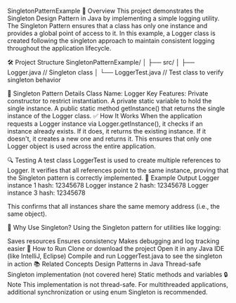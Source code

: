 SingletonPatternExample
📌 Overview
This project demonstrates the Singleton Design Pattern in Java by implementing a simple logging utility. The Singleton Pattern ensures that a class has only one instance and provides a global point of access to it. In this example, a Logger class is created following the singleton approach to maintain consistent logging throughout the application lifecycle.

🛠️ Project Structure
SingletonPatternExample/ │ ├── src/ │ ├── Logger.java // Singleton class │ └── LoggerTest.java // Test class to verify singleton behavior

🔁 Singleton Pattern Details
Class Name: Logger
Key Features:
Private constructor to restrict instantiation.
A private static variable to hold the single instance.
A public static method getInstance() that returns the single instance of the Logger class.
✅ How It Works
When the application requests a Logger instance via Logger.getInstance(), it checks if an instance already exists.
If it does, it returns the existing instance.
If it doesn't, it creates a new one and returns it.
This ensures that only one Logger object is used across the entire application.

🔍 Testing
A test class LoggerTest is used to create multiple references to Logger.
It verifies that all references point to the same instance, proving that the Singleton pattern is correctly implemented.
📄 Example Output
Logger instance 1 hash: 12345678 Logger instance 2 hash: 12345678 Logger instance 3 hash: 12345678

This confirms that all instances share the same memory address (i.e., the same object).

🧠 Why Use Singleton?
Using the Singleton pattern for utilities like logging:

Saves resources
Ensures consistency
Makes debugging and log tracking easier
🚀 How to Run
Clone or download the project
Open it in any Java IDE (like IntelliJ, Eclipse)
Compile and run LoggerTest.java to see the singleton in action
📚 Related Concepts
Design Patterns in Java
Thread-safe Singleton implementation (not covered here)
Static methods and variables
🔒 Note
This implementation is not thread-safe. For multithreaded applications, additional synchronization or using enum Singleton is recommended.

